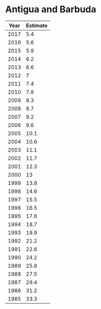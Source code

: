 # Antigua and Barbuda

| Year | Estimate |
| ---- | -------- |
| 2017 | 5.4 |
| 2016 | 5.6 |
| 2015 | 5.9 |
| 2014 | 6.2 |
| 2013 | 6.6 |
| 2012 | 7 |
| 2011 | 7.4 |
| 2010 | 7.8 |
| 2009 | 8.3 |
| 2008 | 8.7 |
| 2007 | 9.2 |
| 2006 | 9.6 |
| 2005 | 10.1 |
| 2004 | 10.6 |
| 2003 | 11.1 |
| 2002 | 11.7 |
| 2001 | 12.3 |
| 2000 | 13 |
| 1999 | 13.8 |
| 1998 | 14.6 |
| 1997 | 15.5 |
| 1996 | 16.5 |
| 1995 | 17.6 |
| 1994 | 18.7 |
| 1993 | 19.9 |
| 1992 | 21.2 |
| 1991 | 22.6 |
| 1990 | 24.2 |
| 1989 | 25.8 |
| 1988 | 27.5 |
| 1987 | 29.4 |
| 1986 | 31.2 |
| 1985 | 33.3 |